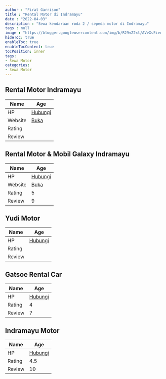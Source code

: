 ```yaml
---
author : "Firat Garrison"
title : "Rental Motor di Indramayu"
date : "2022-04-03"
description : "Sewa kendaraan roda 2 / sepeda motor di Indramayu"
tags : null
image : "https://blogger.googleusercontent.com/img/b/R29vZ2xl/AVvXsEivmrL77YFB-p7H7eTDHjYtyIDA7CZFyZVe7jYoydTXZXdy-rMV-kedHVH5wUyXg7j_ykJyenb-QbaVLShCM6N9BfK35-zI6hFHjquOsoqBXCJ1tndSSvydfAetCmpGuE53TzpxKB5O6WOHIEXv4NYTayOnjgQrqg45vMmThyUaVt8qQsjr4-7hRTs_2w/w300-h200/rental-motor-di-indramayu.png"
hideToc: true
enableToc: true
enableTocContent: true
tocPosition: inner
tags:
- Sewa Motor
categories:
- Sewa Motor
---
```



## Rental Motor Indramayu

Name | Age
--------|------
HP | [Hubungi](https://pcandroidplayer.blogspot.com/?clayads=https://getnumber.ndower.dev?phone=MDgxNzI2NjExMQ==)
Website | [Buka](https://pcandroidplayer.blogspot.com/?clayads=aHR0cDovL3JlbnRhbG1vdG9yaW5kcmFtYXl1LmNvbS8=) 
Rating | 
Review | 


## Rental Motor &amp; Mobil Galaxy Indramayu

Name | Age
--------|------
HP | [Hubungi](https://pcandroidplayer.blogspot.com/?clayads=https://getnumber.ndower.dev?phone=MDgxOTEyOTI1MDUw)
Website | [Buka](https://pcandroidplayer.blogspot.com/?clayads=aHR0cHM6Ly9yZW50YWwtbW90b3ItZ2FsYXh5LWluZHJhbWF5dS5idXNpbmVzcy5zaXRlLw==) 
Rating | 5
Review | 9


## Yudi Motor

Name | Age
--------|------
HP | [Hubungi](https://pcandroidplayer.blogspot.com/?clayads=https://getnumber.ndower.dev?phone=MDgxMzEzMzcxNDM3)
Rating | 
Review | 


## Gatsoe Rental Car

Name | Age
--------|------
HP | [Hubungi](https://pcandroidplayer.blogspot.com/?clayads=https://getnumber.ndower.dev?phone=MDgxOTEyOTI1MDUw)
Rating | 4
Review | 7


## Indramayu Motor

Name | Age
--------|------
HP | [Hubungi](https://pcandroidplayer.blogspot.com/?clayads=https://getnumber.ndower.dev?phone=)
Rating | 4.5
Review | 10


